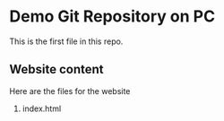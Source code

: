 # Demo Git Repository on PC

This is the first file in this repo.

## Website content

Here are the files for the website

1. index.html
